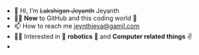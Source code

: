 - 👋 Hi, I’m ~~Lakshigan Jeyanth~~ Jeyanth
- 🤦‍♂️ **New** to GitHub and this coding world 🥱
- 📫 How to reach me jeynthjeya@gamil.com
- 🙋‍♂️ Interested in 🦾 **robotics** 🦿 and **Computer related things** ✌
- 

<!---
Jeyanth3/Jeyanth3 is a ✨ special ✨ repository because its `README.md` (this file) appears on your GitHub profile.
You can click the Preview link to take a look at your changes.
--->
